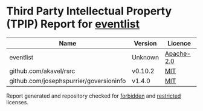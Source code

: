 # Third Party Intellectual Property (TPIP) Report for [eventlist](https://github.com/ARM-software/CMSIS-View/tree/main/tools/eventlist)

| __Name__ | __Version__ | __Licence__ |
|----------|-------------|-------------|
| eventlist | Unknown  | [Apache-2.0](Unknown) |
| github.com/akavel/rsrc | v0.10.2  | [MIT](https://github.com/akavel/rsrc/blob/v0.10.2/LICENSE.txt) |
| github.com/josephspurrier/goversioninfo | v1.4.0  | [MIT](https://github.com/josephspurrier/goversioninfo/blob/v1.4.0/LICENSE) |

Report generated and repository checked for [forbidden](https://github.com/google/licenseclassifier/blob/842c0d70d7027215932deb13801890992c9ba364/license_type.go#L323) and [restricted](https://github.com/google/licenseclassifier/blob/842c0d70d7027215932deb13801890992c9ba364/license_type.go#L176) licenses.